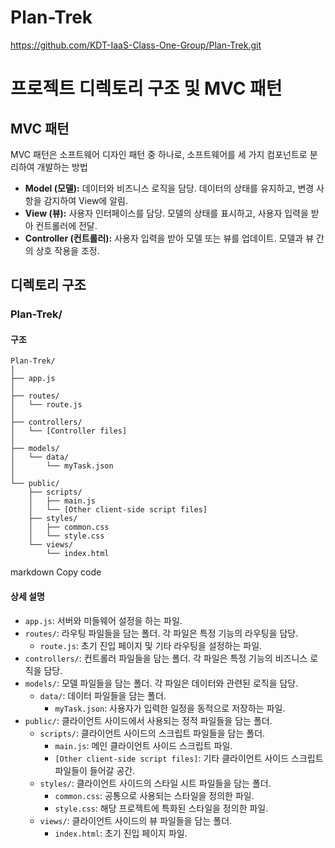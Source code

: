 # Plan-Trek
https://github.com/KDT-IaaS-Class-One-Group/Plan-Trek.git

# 프로젝트 디렉토리 구조 및 MVC 패턴

## MVC 패턴

MVC 패턴은 소프트웨어 디자인 패턴 중 하나로, 소프트웨어를 세 가지 컴포넌트로 분리하여 개발하는 방법

- **Model (모델):** 데이터와 비즈니스 로직을 담당. 데이터의 상태를 유지하고, 변경 사항을 감지하여 View에 알림.
- **View (뷰):** 사용자 인터페이스를 담당. 모델의 상태를 표시하고, 사용자 입력을 받아 컨트롤러에 전달.
- **Controller (컨트롤러):** 사용자 입력을 받아 모델 또는 뷰를 업데이트. 모델과 뷰 간의 상호 작용을 조정.

## 디렉토리 구조

### Plan-Trek/

#### 구조
```
Plan-Trek/
│
├── app.js
│
├── routes/
│   └── route.js
│
├── controllers/
│   └── [Controller files]
│
├── models/
│   └── data/
│       └── myTask.json
│
└── public/
    ├── scripts/
    │   ├── main.js
    │   └── [Other client-side script files]
    ├── styles/
    │   ├── common.css
    │   └── style.css
    └── views/
        └── index.html
```
markdown
Copy code

#### 상세 설명
- `app.js`: 서버와 미들웨어 설정을 하는 파일.
- `routes/`: 라우팅 파일들을 담는 폴더. 각 파일은 특정 기능의 라우팅을 담당.
  - `route.js`: 초기 진입 페이지 및 기타 라우팅을 설정하는 파일.
- `controllers/`: 컨트롤러 파일들을 담는 폴더. 각 파일은 특정 기능의 비즈니스 로직을 담당.
- `models/`: 모델 파일들을 담는 폴더. 각 파일은 데이터와 관련된 로직을 담당.
  - `data/`: 데이터 파일들을 담는 폴더.
    - `myTask.json`: 사용자가 입력한 일정을 동적으로 저장하는 파일.
- `public/`: 클라이언트 사이드에서 사용되는 정적 파일들을 담는 폴더.
  - `scripts/`: 클라이언트 사이드의 스크립트 파일들을 담는 폴더.
    - `main.js`: 메인 클라이언트 사이드 스크립트 파일.
    - `[Other client-side script files]`: 기타 클라이언트 사이드 스크립트 파일들이 들어갈 공간.
  - `styles/`: 클라이언트 사이드의 스타일 시트 파일들을 담는 폴더.
    - `common.css`: 공통으로 사용되는 스타일을 정의한 파일.
    - `style.css`: 해당 프로젝트에 특화된 스타일을 정의한 파일.
  - `views/`: 클라이언트 사이드의 뷰 파일들을 담는 폴더.
    - `index.html`: 초기 진입 페이지 파일.